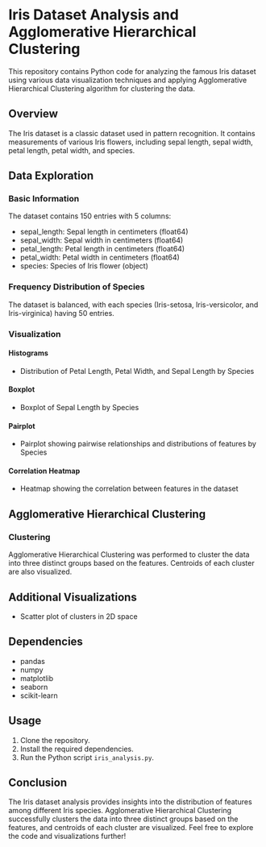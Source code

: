 # Iris Dataset Analysis and Agglomerative Hierarchical Clustering

This repository contains Python code for analyzing the famous Iris dataset using various data visualization techniques and applying Agglomerative Hierarchical Clustering algorithm for clustering the data.

## Overview

The Iris dataset is a classic dataset used in pattern recognition. It contains measurements of various Iris flowers, including sepal length, sepal width, petal length, petal width, and species.

## Data Exploration

### Basic Information

The dataset contains 150 entries with 5 columns:
- sepal_length: Sepal length in centimeters (float64)
- sepal_width: Sepal width in centimeters (float64)
- petal_length: Petal length in centimeters (float64)
- petal_width: Petal width in centimeters (float64)
- species: Species of Iris flower (object)

### Frequency Distribution of Species

The dataset is balanced, with each species (Iris-setosa, Iris-versicolor, and Iris-virginica) having 50 entries.

### Visualization

#### Histograms
- Distribution of Petal Length, Petal Width, and Sepal Length by Species

#### Boxplot
- Boxplot of Sepal Length by Species

#### Pairplot
- Pairplot showing pairwise relationships and distributions of features by Species

#### Correlation Heatmap
- Heatmap showing the correlation between features in the dataset

## Agglomerative Hierarchical Clustering

### Clustering
Agglomerative Hierarchical Clustering was performed to cluster the data into three distinct groups based on the features. Centroids of each cluster are also visualized.

## Additional Visualizations

- Scatter plot of clusters in 2D space

## Dependencies

- pandas
- numpy
- matplotlib
- seaborn
- scikit-learn

## Usage

1. Clone the repository.
2. Install the required dependencies.
3. Run the Python script `iris_analysis.py`.

## Conclusion

The Iris dataset analysis provides insights into the distribution of features among different Iris species. Agglomerative Hierarchical Clustering successfully clusters the data into three distinct groups based on the features, and centroids of each cluster are visualized. Feel free to explore the code and visualizations further!

